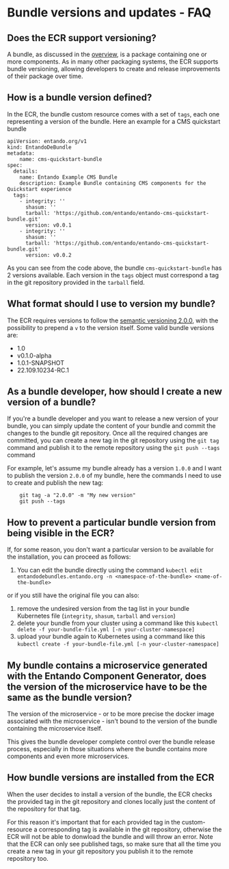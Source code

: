 # Bundle versions and updates - FAQ

## Does the ECR support versioning?
A bundle, as discussed in the [overview](../compose-an-app/ecr-overview.md), is a package containing one or more components.
As in many other packaging systems, the ECR supports bundle versioning, allowing developers to create and release improvements of their package over time.

## How is a bundle version defined?

In the ECR, the bundle custom resource comes with a set of `tags`, each one representing a version of the bundle.
Here an example for a CMS quickstart bundle
```
apiVersion: entando.org/v1
kind: EntandoDeBundle
metadata:
    name: cms-quickstart-bundle
spec:
  details:
    name: Entando Example CMS Bundle
    description: Example Bundle containing CMS components for the Quickstart experience
  tags:
    - integrity: ''
      shasum: ''
      tarball: 'https://github.com/entando/entando-cms-quickstart-bundle.git'
      version: v0.0.1
    - integrity: ''
      shasum: ''
      tarball: 'https://github.com/entando/entando-cms-quickstart-bundle.git'
      version: v0.0.2
```

As you can see from the code above, the bundle `cms-quickstart-bundle` has 2 versions available.
Each version in the `tags` object must correspond a tag in the git repository provided in the `tarball` field.

## What format should I use to version my bundle?

The ECR requires versions to follow the [semantic versioning 2.0.0](https://semver.org/#semantic-versioning-200), with the possibility to prepend a `v` to the version itself. Some valid bundle versions are:

- 1.0
- v0.1.0-alpha
- 1.0.1-SNAPSHOT
- 22.109.10234-RC.1


## As a bundle developer, how should I create a new version of a bundle?
If you're a bundle developer and you want to release a new version of your bundle, you can simply update the content of your bundle and commit the changes to the bundle git repository. 
Once all the required changes are committed, you can create a new tag in the git repository using the `git tag` command and publish it to the remote repository using the `git push --tags` command

For example, let's assume my bundle already has a version `1.0.0` and I want to publish the version `2.0.0` of my bundle, here the commands I need to use to create and publish the new tag:

```
    git tag -a "2.0.0" -m "My new version"
    git push --tags
```

## How to prevent a particular bundle version from being visible in the ECR?

If, for some reason, you don't want a particular version to be available for the installation, you can proceed as follows:

1. You can edit the bundle directly using the command `kubectl edit entandodebundles.entando.org -n <namespace-of-the-bundle> <name-of-the-bundle>`

or if you still have the original file you can also:

1. remove the undesired version from the tag list in your bundle Kubernetes file (`integrity`, `shasum`, `tarball` and `version`)
2. delete your bundle from your cluster using a command like this `kubectl delete -f your-bundle-file.yml [-n your-cluster-namespace]`
3. upload your bundle again to Kubernetes using a command like this `kubectl create -f your-bundle-file.yml [-n your-cluster-namespace]`

## My bundle contains a microservice generated with the Entando Component Generator, does the version of the microservice have to be the same as the bundle version?

The version of the microservice - or to be more precise the docker image associated with the microservice - isn't bound to the version of the bundle containing the microservice itself. 

This gives the bundle developer complete control over the bundle release process, especially in those situations where the bundle contains more components and even more microservices.

## How bundle versions are installed from the ECR

When the user decides to install a version of the bundle, the ECR checks the provided tag in the git repository and clones locally just the content of the repository for that tag. 

For this reason it's important that for each provided tag in the custom-resource a corresponding tag is available in the git repository, otherwise the ECR will not be able to donwload the bundle and will throw an error. Note that the ECR can only see published tags, so make sure that all the time you create a new tag in your git repository you publish it to the remote repository too.